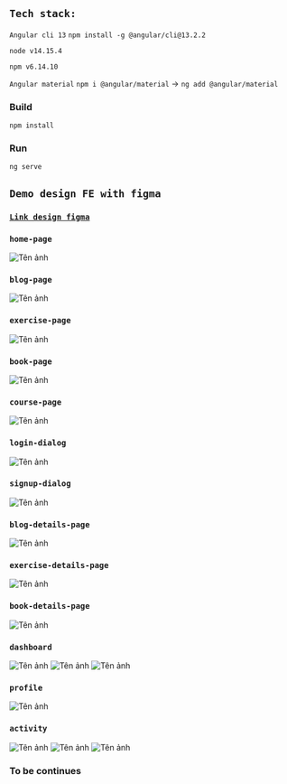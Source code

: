 ## `Tech stack:`
`Angular cli 13` `npm install -g @angular/cli@13.2.2`

`node v14.15.4`

`npm v6.14.10`

`Angular material` `npm i @angular/material` -> `ng add @angular/material`
### Build
`npm install`
### Run
`ng serve`

## `Demo design FE with figma`
### <a href="https://www.figma.com/design/D6utLMraiytbEPgZ1ZdftW/CodeSphere?node-id=182-75&t=Pg1h91oHhwMpuyeN-0" target="blank">`Link design figma`</a>
### `home-page`
![Tên ảnh](https://github.com/thacbaonguyen/codeSphere-Fe/blob/master/figma-design/codesphere.jpg)


### `blog-page`
![Tên ảnh](https://github.com/thacbaonguyen/codeSphere-Fe/blob/master/figma-design/Blog.jpg)

### `exercise-page`
![Tên ảnh](https://github.com/thacbaonguyen/codeSphere-Fe/blob/master/figma-design/exercise.jpg)

### `book-page`
![Tên ảnh](https://github.com/thacbaonguyen/codeSphere-Fe/blob/master/figma-design/book.jpg)

### `course-page`
![Tên ảnh](https://github.com/thacbaonguyen/codeSphere-Fe/blob/master/figma-design/course.jpg)

### `login-dialog`
![Tên ảnh](https://github.com/thacbaonguyen/codeSphere-Fe/blob/master/figma-design/login.jpg)

### `signup-dialog`
![Tên ảnh](https://github.com/thacbaonguyen/codeSphere-Fe/blob/master/figma-design/signup.jpg)

### `blog-details-page`
![Tên ảnh](https://github.com/thacbaonguyen/codeSphere-Fe/blob/master/figma-design/blogdetail.jpg)

### `exercise-details-page`
![Tên ảnh](https://github.com/thacbaonguyen/codeSphere-Fe/blob/master/figma-design/exercise_detail.jpg)

### `book-details-page`
![Tên ảnh](https://github.com/thacbaonguyen/codeSphere-Fe/blob/master/figma-design/book-details.jpg)

### `dashboard`
![Tên ảnh](https://github.com/thacbaonguyen/codeSphere-Fe/blob/master/figma-design/dashboard_overview.jpg)
![Tên ảnh](https://github.com/thacbaonguyen/codeSphere-Fe/blob/master/figma-design/dashboard_member.jpg)
![Tên ảnh](https://github.com/thacbaonguyen/codeSphere-Fe/blob/master/figma-design/dashboard_exercise.jpg)

### `profile`
![Tên ảnh](https://github.com/thacbaonguyen/codeSphere-Fe/blob/master/figma-design/profile.jpg)

### `activity`
![Tên ảnh](https://github.com/thacbaonguyen/codeSphere-Fe/blob/master/figma-design/activity_role.jpg)
![Tên ảnh](https://github.com/thacbaonguyen/codeSphere-Fe/blob/master/figma-design/activity_contribute.jpg)
![Tên ảnh](https://github.com/thacbaonguyen/codeSphere-Fe/blob/master/figma-design/activity_blog.jpg)

### To be continues

